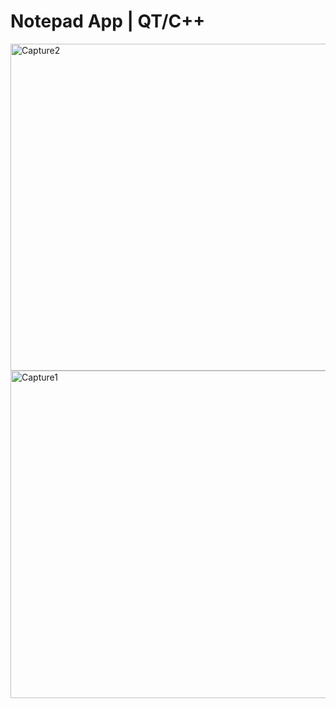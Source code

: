 # Notepad App | QT/C++

<img width="523" alt="Capture2" src="https://user-images.githubusercontent.com/41481836/210084962-4ea91b1e-41aa-4e4d-aa40-f8b87ccd79e1.PNG">
<img width="524" alt="Capture1" src="https://user-images.githubusercontent.com/41481836/210084964-d82c11ca-d458-418d-bfe6-9fa5ae070f16.PNG">


